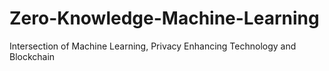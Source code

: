 # Zero-Knowledge-Machine-Learning
Intersection of Machine Learning, Privacy Enhancing Technology and Blockchain
